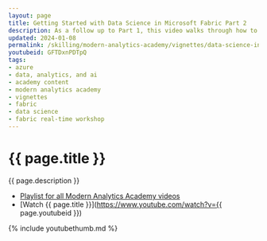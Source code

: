 ```yaml
---
layout: page
title: Getting Started with Data Science in Microsoft Fabric Part 2
description: As a follow up to Part 1, this video walks through how to leverage the ML model by generating predictions, storing the data in the lakehouse, and consuming both real-time data and predictions in Power BI reports.
updated: 2024-01-08
permalink: /skilling/modern-analytics-academy/vignettes/data-science-in-fabric-part-2
youtubeid: GFTDxnPDTpQ
tags: 
- azure
- data, analytics, and ai
- academy content
- modern analytics academy
- vignettes
- fabric
- data science
- fabric real-time workshop
---
```


# {{ page.title }}

{{ page.description }}

* [Playlist for all Modern Analytics Academy videos](https://www.youtube.com/playlist?list=PL8_VXqhvJI9DtxeuFmmQ0V6Z_zL0MXnnI)
* [Watch {{ page.title }}](https://www.youtube.com/watch?v={{ page.youtubeid }})

{% include youtubethumb.md %}
